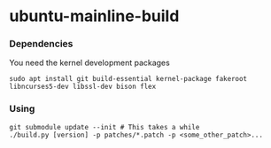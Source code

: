 # ubuntu-mainline-build

### Dependencies
You need the kernel development packages
```
sudo apt install git build-essential kernel-package fakeroot libncurses5-dev libssl-dev bison flex
```

### Using

```
git submodule update --init # This takes a while
./build.py [version] -p patches/*.patch -p <some_other_patch>...
```
